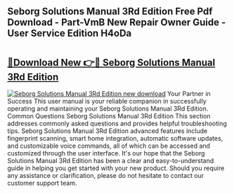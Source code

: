 ## Seborg Solutions Manual 3Rd Edition Free Pdf Download - Part-VmB New Repair Owner Guide - User Service Edition H4oDa

# <h2><a href="http://bc57170.oget.top/?id=Seborg+Solutions+Manual+3Rd+Edition">🔗Download New 👉🔴 Seborg Solutions Manual 3Rd Edition</a></h2>

[![Seborg Solutions Manual 3Rd Edition new download](https://i.imgur.com/5g1atiW.png)](http://bc57170.oget.top/?id=Seborg+Solutions+Manual+3Rd+Edition)
Your Partner in Success This user manual is your reliable companion in successfully operating and maintaining your Seborg Solutions Manual 3Rd Edition. Common Questions Seborg Solutions Manual 3Rd Edition This section addresses commonly asked questions and provides helpful troubleshooting tips. Seborg Solutions Manual 3Rd Edition advanced features include fingerprint scanning, smart home integration, automatic software updates, and customizable voice commands, all of which can be accessed and customized through the user interface. It's our hope that the Seborg Solutions Manual 3Rd Edition has been a clear and easy-to-understand guide in helping you get started with your new product. Should you require any assistance or clarification, please do not hesitate to contact our customer support team.
